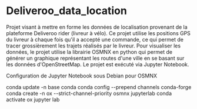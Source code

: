 # Deliveroo_data_location
Projet visant à mettre en forme les données de localisation provenant de la plateforme Deliveroo rider (livreur à vélo).
Ce projet utilise les positions GPS du livreur à chaque fois qu'il a accepté une commande, ce qui permet de tracer grossièrement les trajets réalisés par le livreur.
Pour visualiser les données, le projet utilise la librairie OSMNX en python qui permet de générer un graphique représentant les routes d'une ville en se basant sur les données d'OpenStreetMap.
Le projet est exécuté via Jupyter Notebook.

Configuration de Jupyter Notebook sous Debian pour OSMNX


conda update -n base conda
conda config --prepend channels conda-forge
conda create -n ox --strict-channel-priority osmnx jupyterlab
conda activate ox
jupyter lab


